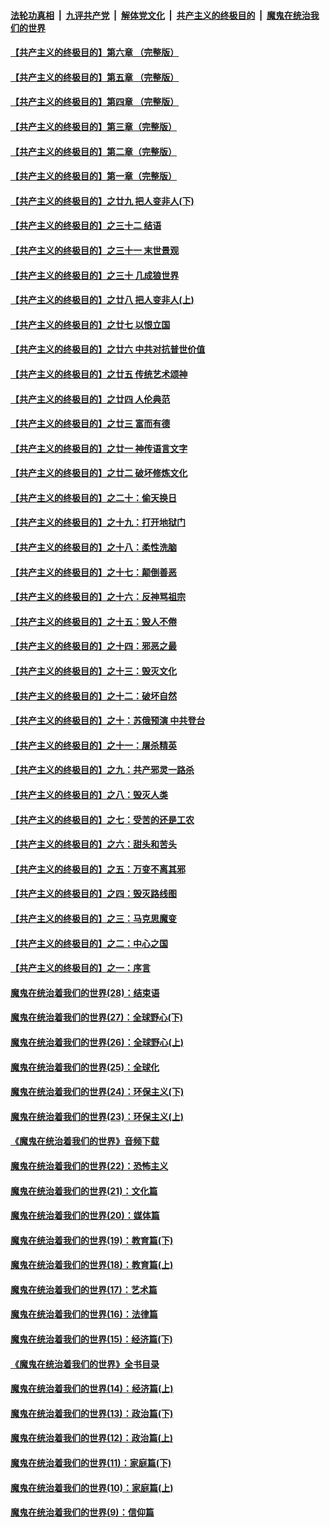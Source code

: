 ####  [法轮功真相](../../../../basic/blob/master/README.md?t=04181530) &nbsp;|&nbsp; [九评共产党](../../../../9ping.md/blob/master/README.md?t=04181530) &nbsp;|&nbsp; [解体党文化](../../../../jtdwh.md/blob/master/README.md?t=04181530)  &nbsp;|&nbsp; [共产主义的终极目的](../../../../gczydzjmd.md/blob/master/README.md?t=04181530) &nbsp;|&nbsp; [魔鬼在统治我们的世界](../../../../mgztzwmdsj.md/blob/master/README.md?t=04181530) 

#### [【共产主义的终极目的】第六章 （完整版）](../pages/nsc422/n11428913.md?t=04181530) 

#### [【共产主义的终极目的】第五章 （完整版）](../pages/nsc422/n11428912.md?t=04181530) 

#### [【共产主义的终极目的】第四章 （完整版）](../pages/nsc422/n11428907.md?t=04181530) 

#### [【共产主义的终极目的】第三章（完整版）](../pages/nsc422/n11428848.md?t=04181530) 

#### [【共产主义的终极目的】第二章（完整版）](../pages/nsc422/n11428831.md?t=04181530) 

#### [【共产主义的终极目的】第一章（完整版）](../pages/nsc422/n11417651.md?t=04181530) 

#### [【共产主义的终极目的】之廿九 把人变非人(下)](../pages/nsc422/n11344140.md?t=04181530) 

#### [【共产主义的终极目的】之三十二 结语](../pages/nsc422/n11360535.md?t=04181530) 

#### [【共产主义的终极目的】之三十一 末世景观](../pages/nsc422/n11351129.md?t=04181530) 

#### [【共产主义的终极目的】之三十 几成狼世界](../pages/nsc422/n11348280.md?t=04181530) 

#### [【共产主义的终极目的】之廿八 把人变非人(上)](../pages/nsc422/n11340492.md?t=04181530) 

#### [【共产主义的终极目的】之廿七 以恨立国](../pages/nsc422/n11336944.md?t=04181530) 

#### [【共产主义的终极目的】之廿六 中共对抗普世价值](../pages/nsc422/n11324785.md?t=04181530) 

#### [【共产主义的终极目的】之廿五 传统艺术颂神](../pages/nsc422/n11296396.md?t=04181530) 

#### [【共产主义的终极目的】之廿四 人伦典范](../pages/nsc422/n11296397.md?t=04181530) 

#### [【共产主义的终极目的】之廿三 富而有德](../pages/nsc422/n11283598.md?t=04181530) 

#### [【共产主义的终极目的】之廿一 神传语言文字](../pages/nsc422/n11263265.md?t=04181530) 

#### [【共产主义的终极目的】之廿二 破坏修炼文化](../pages/nsc422/n11245728.md?t=04181530) 

#### [【共产主义的终极目的】之二十：偷天换日](../pages/nsc422/n11238846.md?t=04181530) 

#### [【共产主义的终极目的】之十九：打开地狱门](../pages/nsc422/n11206376.md?t=04181530) 

#### [【共产主义的终极目的】之十八：柔性洗脑](../pages/nsc422/n11199994.md?t=04181530) 

#### [【共产主义的终极目的】之十七：颠倒善恶](../pages/nsc422/n11179782.md?t=04181530) 

#### [【共产主义的终极目的】之十六：反神骂祖宗](../pages/nsc422/n11166798.md?t=04181530) 

#### [【共产主义的终极目的】之十五：毁人不倦](../pages/nsc422/n11166792.md?t=04181530) 

#### [【共产主义的终极目的】之十四：邪恶之最](../pages/nsc422/n11150249.md?t=04181530) 

#### [【共产主义的终极目的】之十三：毁灭文化](../pages/nsc422/n11135227.md?t=04181530) 

#### [【共产主义的终极目的】之十二：破坏自然](../pages/nsc422/n11135214.md?t=04181530) 

#### [【共产主义的终极目的】之十：苏俄预演 中共登台](../pages/nsc422/n11118424.md?t=04181530) 

#### [【共产主义的终极目的】之十一：屠杀精英](../pages/nsc422/n11118442.md?t=04181530) 

#### [【共产主义的终极目的】之九：共产邪灵一路杀](../pages/nsc422/n11114139.md?t=04181530) 

#### [【共产主义的终极目的】之八：毁灭人类](../pages/nsc422/n11108503.md?t=04181530) 

#### [【共产主义的终极目的】之七：受苦的还是工农](../pages/nsc422/n11101809.md?t=04181530) 

#### [【共产主义的终极目的】之六：甜头和苦头](../pages/nsc422/n11096971.md?t=04181530) 

#### [【共产主义的终极目的】之五：万变不离其邪](../pages/nsc422/n11091285.md?t=04181530) 

#### [【共产主义的终极目的】之四：毁灭路线图](../pages/nsc422/n11086284.md?t=04181530) 

#### [【共产主义的终极目的】之三：马克思魔变](../pages/nsc422/n11061941.md?t=04181530) 

#### [【共产主义的终极目的】之二：中心之国](../pages/nsc422/n11047728.md?t=04181530) 

#### [【共产主义的终极目的】之一：序言](../pages/nsc422/n11086077.md?t=04181530) 

#### [魔鬼在统治着我们的世界(28)：结束语](../pages/nsc422/n10936246.md?t=04181530) 

#### [魔鬼在统治着我们的世界(27)：全球野心(下)](../pages/nsc422/n10928319.md?t=04181530) 

#### [魔鬼在统治着我们的世界(26)：全球野心(上)](../pages/nsc422/n10900318.md?t=04181530) 

#### [魔鬼在统治着我们的世界(25)：全球化](../pages/nsc422/n10788205.md?t=04181530) 

#### [魔鬼在统治着我们的世界(24)：环保主义(下)](../pages/nsc422/n10695307.md?t=04181530) 

#### [魔鬼在统治着我们的世界(23)：环保主义(上)](../pages/nsc422/n10688613.md?t=04181530) 

#### [《魔鬼在统治着我们的世界》音频下载](../pages/nsc422/n10635553.md?t=04181530) 

#### [魔鬼在统治着我们的世界(22)：恐怖主义](../pages/nsc422/n10614727.md?t=04181530) 

#### [魔鬼在统治着我们的世界(21)：文化篇](../pages/nsc422/n10597706.md?t=04181530) 

#### [魔鬼在统治着我们的世界(20)：媒体篇](../pages/nsc422/n10586579.md?t=04181530) 

#### [魔鬼在统治着我们的世界(19)：教育篇(下)](../pages/nsc422/n10564808.md?t=04181530) 

#### [魔鬼在统治着我们的世界(18)：教育篇(上)](../pages/nsc422/n10526970.md?t=04181530) 

#### [魔鬼在统治着我们的世界(17)：艺术篇](../pages/nsc422/n10499093.md?t=04181530) 

#### [魔鬼在统治着我们的世界(16)：法律篇](../pages/nsc422/n10485969.md?t=04181530) 

#### [魔鬼在统治着我们的世界(15)：经济篇(下)](../pages/nsc422/n10469975.md?t=04181530) 

#### [《魔鬼在统治着我们的世界》全书目录](../pages/nsc422/n10464261.md?t=04181530) 

#### [魔鬼在统治着我们的世界(14)：经济篇(上)](../pages/nsc422/n10457370.md?t=04181530) 

#### [魔鬼在统治着我们的世界(13)：政治篇(下)](../pages/nsc422/n10448270.md?t=04181530) 

#### [魔鬼在统治着我们的世界(12)：政治篇(上)](../pages/nsc422/n10444576.md?t=04181530) 

#### [魔鬼在统治着我们的世界(11)：家庭篇(下)](../pages/nsc422/n10440961.md?t=04181530) 

#### [魔鬼在统治着我们的世界(10)：家庭篇(上)](../pages/nsc422/n10435448.md?t=04181530) 

#### [魔鬼在统治着我们的世界(9)：信仰篇](../pages/nsc422/n10432159.md?t=04181530) 

